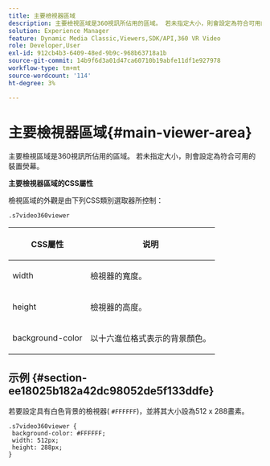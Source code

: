 ```yaml
---
title: 主要檢視器區域
description: 主要檢視區域是360視訊所佔用的區域。 若未指定大小，則會設定為符合可用的裝置熒幕。
solution: Experience Manager
feature: Dynamic Media Classic,Viewers,SDK/API,360 VR Video
role: Developer,User
exl-id: 912cb4b3-6409-48ed-9b9c-968b63718a1b
source-git-commit: 14b9f6d3a01d47ca60710b19abfe11df1e927978
workflow-type: tm+mt
source-wordcount: '114'
ht-degree: 3%

---
```


# 主要檢視器區域{#main-viewer-area}

主要檢視區域是360視訊所佔用的區域。 若未指定大小，則會設定為符合可用的裝置熒幕。

<!--<a id="section_061E550C1C1D4DB2BD663A898895B38C"></a>-->

**主要檢視器區域的CSS屬性**

檢視區域的外觀是由下列CSS類別選取器所控制：

```
.s7video360viewer
```

<table id="table_94EE3F5BBE4547C0B4943471CEE7EDE4"> 
 <thead> 
  <tr> 
   <th colname="col1" class="entry"> <p> CSS屬性 </p> </th> 
   <th colname="col2" class="entry"> <p>说明 </p> </th> 
  </tr> 
 </thead>
 <tbody> 
  <tr> 
   <td colname="col1"> <p> <span class="codeph"> width </span> </p> </td> 
   <td colname="col2"> <p>檢視器的寬度。 </p> </td> 
  </tr> 
  <tr> 
   <td colname="col1"> <p> <span class="codeph"> height </span> </p> </td> 
   <td colname="col2"> <p>檢視器的高度。 </p> </td> 
  </tr> 
  <tr> 
   <td colname="col1"> <p> <span class="codeph"> background-color </span> </p> </td> 
   <td colname="col2"> <p> 以十六進位格式表示的背景顏色。 </p> </td> 
  </tr> 
 </tbody> 
</table>

## 示例 {#section-ee18025b182a42dc98052de5f133ddfe}

若要設定具有白色背景的檢視器( `#FFFFFF`)，並將其大小設為512 x 288畫素。

```
.s7video360viewer { 
 background-color: #FFFFFF; 
 width: 512px; 
 height: 288px;  
}
```
